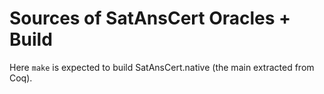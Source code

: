 # Sources of SatAnsCert Oracles + Build

Here `make` is expected to build SatAnsCert.native (the main extracted from Coq).
